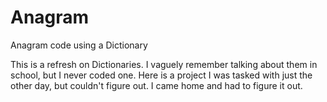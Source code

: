 # Anagram
Anagram code using a Dictionary

This is a refresh on Dictionaries. I vaguely remember talking about them in school, but I never coded one. Here is a project I was tasked with just the other day, but couldn't figure out. I came home and had to figure it out.
